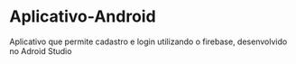 # Aplicativo-Android
Aplicativo que permite cadastro e login utilizando o firebase, desenvolvido no Adroid Studio

